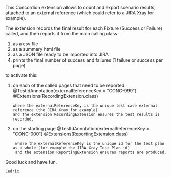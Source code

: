 This Concordion extension allows to count and export scenario results, 
attached to an external reference (which could refer to a JIRA Xray for example).

The extension records the final result for each Fixture (Success or Failure) called, and then reports
it from the main calling class :

1) as a csv file
2) as a summary html file
3) as a JSON file ready to be imported into JIRA
4) prints the final number of success and failures (1 failure or success per page)


to activate this:

1)  on each of the called pages that need to be reported:
    @TestIdAnnotation(externalReferenceKey = "CONC-999")
    @Extensions(RecordingExtension.class)

        where the externalReferenceKey is the unique test case external reference (the JIRA Xray for example)
        and the extension RecordingExtension ensures the test results is recorded.

2) on the starting page
    @TestIdAnnotation(externalReferenceKey = "CONC-000")
    @Extensions(ReportingExtension.class)

        where the externalReferenceKey is the unique id for the test plan as a whole (for example the JIRA Xray Test Plan id)
        and the extension ReportingExtension ensures reports are produced.

Good luck and have fun.

    Cedric.

